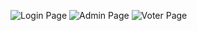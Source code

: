 




![Login Page](assets/images/login-page.png)
![Admin Page](assets/images/admin-page.png)
![Voter Page](assets/images/voter-page.png)
